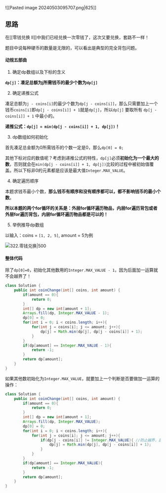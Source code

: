 ![[Pasted image 20240503095707.png|625]]


## 思路

在[[零钱兑换 II]]中我们已经兑换一次零钱了，这次又要兑换，套路不一样！

题目中说每种硬币的数量是无限的，可以看出是典型的完全背包问题。

#### 动规五部曲

1. 确定dp数组以及下标的含义

**`dp[j]`：凑足总额为j所需钱币的最少个数为`dp[j]`**

2. 确定递推公式

凑足总额为`j - coins[i]`的最少个数为`dp[j - coins[i]]`，那么只需要加上一个钱币`coins[i]`即`dp[j - coins[i]] + 1`就是`dp[j]`，所以`dp[j]` 要取所有 `dp[j - coins[i]] + 1` 中最小的。

**递推公式：`dp[j] = min(dp[j - coins[i]] + 1, dp[j])`！**

3. dp数组如何初始化

首先凑足总金额为0所需钱币的个数一定是0，那么`dp[0] = 0;`

其他下标对应的数值呢？考虑到递推公式的特性，`dp[j]`必须**初始化为一个最大的数**，否则就会在`min(dp[j - coins[i]] + 1, dp[j])`比较的过程中被初始值覆盖。所以下标非0的元素都是应该是最大值`Integer.MAX_VALUE`。

4. 确定遍历顺序

本题求钱币最小个数，**那么钱币有顺序和没有顺序都可以，都不影响钱币的最小个数**。

**所以本题的两个for循环的关系是：外层for循环遍历物品，内层for遍历背包或者外层for遍历背包，内层for循环遍历物品都是可以的！**

5. 举例推导dp数组

以输入：coins = `[1, 2, 5]`, amount = 5为例

![322.零钱兑换|500](https://code-thinking-1253855093.file.myqcloud.com/pics/20210201111833906.jpg)

#### 整体代码

除了`dp[0]=0`，初始化其他数用的`Integer.MAX_VALUE - 1`，因为后面加一运算就不会越界了！

```java
class Solution {
    public int coinChange(int[] coins, int amount) {
        if(amount == 0){
            return 0;
        }
        int[] dp = new int[amount + 1];
        Arrays.fill(dp, Integer.MAX_VALUE - 1);
        dp[0] = 0;
        for(int i = 0; i < coins.length; i++){
            for(int j = coins[i]; j <= amount; j++){
                dp[j] = Math.min(dp[j], dp[j - coins[i]] + 1);
            }
        }
        if(dp[amount] == Integer.MAX_VALUE - 1){
            return -1;
        }
        return dp[amount];
    }
}
```

如果其他数初始化为`Integer.MAX_VALUE`，就要加上一个判断是否要做加一运算的操作：

```java
class Solution {
    public int coinChange(int[] coins, int amount) {
        if(amount == 0){
            return 0;
        }
        int[] dp = new int[amount + 1];
        Arrays.fill(dp, Integer.MAX_VALUE);
        dp[0] = 0;
        for(int i = 0; i < coins.length; i++){
            for(int j = coins[i]; j <= amount; j++){
                if(dp[j - coins[i]] != Integer.MAX_VALUE){ //防止越界，且这个时候显然是dp[j]更小，不用完成下面判断
                    dp[j] = Math.min(dp[j], dp[j - coins[i]] + 1);
                }
            }
        }
        if(dp[amount] == Integer.MAX_VALUE){
            return -1;
        }
        return dp[amount];
    }
}
```
